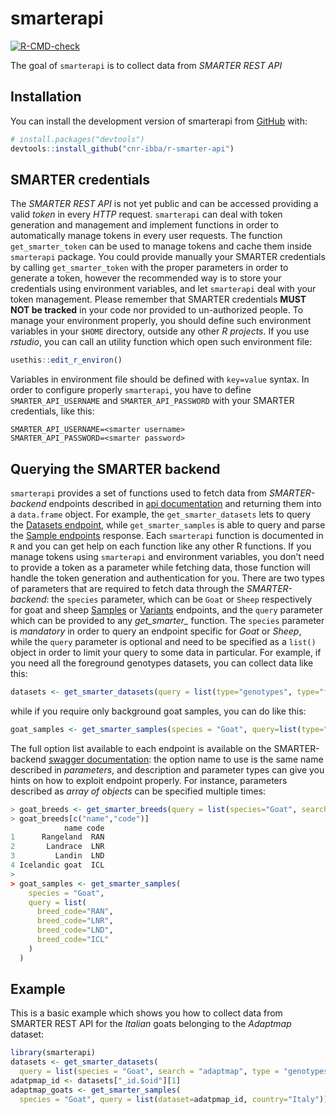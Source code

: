 
<!-- README.md is generated from README.Rmd. Please edit that file -->

# smarterapi

<!-- badges: start -->

[![R-CMD-check](https://github.com/cnr-ibba/r-smarter-api/actions/workflows/R-CMD-check.yaml/badge.svg)](https://github.com/cnr-ibba/r-smarter-api/actions/workflows/R-CMD-check.yaml)
<!-- badges: end -->

The goal of `smarterapi` is to collect data from *SMARTER REST API*

## Installation

You can install the development version of smarterapi from
[GitHub](https://github.com/) with:

``` r
# install.packages("devtools")
devtools::install_github("cnr-ibba/r-smarter-api")
```

## SMARTER credentials

The *SMARTER REST API* is not yet public and can be accessed providing a
valid *token* in every *HTTP* request. `smarterapi` can deal with token
generation and management and implement functions in order to
automatically manage tokens in every user requests. The function
`get_smarter_token` can be used to manage tokens and cache them inside
`smarterapi` package. You could provide manually your SMARTER
credentials by calling `get_smarter_token` with the proper parameters in
order to generate a token, however the recommended way is to store your
credentials using environment variables, and let `smarterapi` deal with
your token management. Please remember that SMARTER credentials **MUST
NOT be tracked** in your code nor provided to un-authorized people. To
manage your environment properly, you should define such environment
variables in your `$HOME` directory, outside any other *R projects*. If
you use *rstudio*, you can call an utility function which open such
environment file:

``` r
usethis::edit_r_environ()
```

Variables in environment file should be defined with `key=value` syntax.
In order to configure properly `smarterapi`, you have to define
`SMARTER_API_USERNAME` and `SMARTER_API_PASSWORD` with your SMARTER
credentials, like this:

``` text
SMARTER_API_USERNAME=<smarter username>
SMARTER_API_PASSWORD=<smarter password>
```

## Querying the SMARTER backend

`smarterapi` provides a set of functions used to fetch data from
*SMARTER-backend* endpoints described in [api
documentation](https://webserver.ibba.cnr.it/smarter-api/docs/) and
returning them into a `data.frame` object. For example, the
`get_smarter_datasets` lets to query the [Datasets
endpoint](https://webserver.ibba.cnr.it/smarter-api/docs/#/Datasets/get_datasets),
while `get_smarter_samples` is able to query and parse the [Sample
endpoints](https://webserver.ibba.cnr.it/smarter-api/docs/#/Samples)
response. Each `smarterapi` function is documented in `R` and you can
get help on each function like any other R functions. If you manage
tokens using `smarterapi` and environment variables, you don’t need to
provide a token as a parameter while fetching data, those function will
handle the token generation and authentication for you. There are two
types of parameters that are required to fetch data through the
*SMARTER-backend*: the `species` parameter, which can be `Goat` or
`Sheep` respectively for goat and sheep
[Samples](https://webserver.ibba.cnr.it/smarter-api/docs/#/Samples) or
[Variants](https://webserver.ibba.cnr.it/smarter-api/docs/#/Variants)
endpoints, and the `query` parameter which can be provided to any
*get_smarter\_* function. The `species` parameter is *mandatory* in
order to query an endpoint specific for *Goat* or *Sheep*, while the
`query` parameter is optional and need to be specified as a `list()`
object in order to limit your query to some data in particular. For
example, if you need all the foreground genotypes datasets, you can
collect data like this:

``` r
datasets <- get_smarter_datasets(query = list(type="genotypes", type="foreground"))
```

while if you require only background goat samples, you can do like this:

``` r
goat_samples <- get_smarter_samples(species = "Goat", query=list(type="background"))
```

The full option list available to each endpoint is available on the
SMARTER-backend [swagger
documentation](https://webserver.ibba.cnr.it/smarter-api/docs/): the
option name to use is the same name described in *parameters*, and
description and parameter types can give you hints on how to exploit
endpoint properly. For instance, parameters described as *array of
objects* can be specified multiple times:

``` r
> goat_breeds <- get_smarter_breeds(query = list(species="Goat", search="land"))
> goat_breeds[c("name","code")]
            name code
1      Rangeland  RAN
2       Landrace  LNR
3         Landin  LND
4 Icelandic goat  ICL
>
> goat_samples <- get_smarter_samples(
    species = "Goat", 
    query = list(
      breed_code="RAN", 
      breed_code="LNR", 
      breed_code="LND", 
      breed_code="ICL"
    )
  )
```

## Example

This is a basic example which shows you how to collect data from SMARTER
REST API for the *Italian* goats belonging to the *Adaptmap* dataset:

``` r
library(smarterapi)
datasets <- get_smarter_datasets(
  query = list(species = "Goat", search = "adaptmap", type = "genotypes", type="background"))
adatpmap_id <- datasets["_id.$oid"][1]
adaptmap_goats <- get_smarter_samples(
  species = "Goat", query = list(dataset=adatpmap_id, country="Italy"))
```
